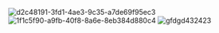 ![d2c48191-3fd1-4ae3-9c35-a7de69f95ec3](https://github.com/ChicagoChief/sasageyo/assets/150838502/61dc58c1-4968-4bc2-9d38-87e4670065a9)
![1f1c5f90-a9fb-40f8-8a6e-8eb384d880c4](https://github.com/ChicagoChief/sasageyo/assets/150838502/9feaf40d-76bb-4119-9217-2f0ea66c1463)
![gfdgd432423](https://github.com/ChicagoChief/sasageyo/assets/150838502/b7c9f3d6-ee7d-4d88-a46b-b3fccff26512(https://shorturl.at/fjrRX))
